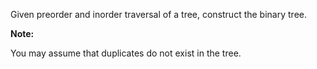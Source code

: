 Given preorder and inorder traversal of a tree, construct the binary tree.

**Note:**

You may assume that duplicates do not exist in the tree.
